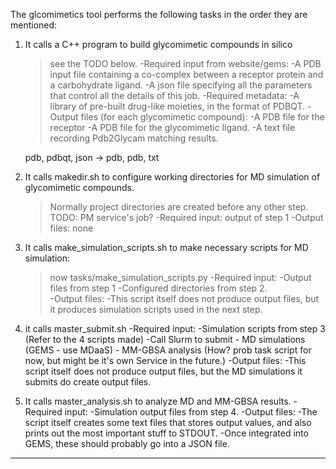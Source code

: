 The glcomimetics tool performs the following tasks in the order they are mentioned:

1. It calls a C++ program to build glycomimetic compounds in silico
    > see the TODO below.
    -Required input from website/gems: 
        -A PDB input file containing a co-complex between a receptor protein and a carbohydrate ligand. 
        -A json file specifying all the parameters that control all the details of this job. 
        -Required metadata:
            -A library of pre-built drug-like moieties, in the format of PDBQT.
    -Output files (for each glycomimetic compound):
        -A PDB file for the receptor
        -A PDB file for the glycomimetic ligand.
        -A text file recording Pdb2Glycam matching results. 

    pdb, pdbqt, json -> pdb, pdb, txt



2. It calls makedir.sh to configure working directories for MD simulation of glycomimetic compounds.
    > Normally project directories are created before any other step. TODO: PM service's job?
    -Required input: output of step 1
    -Output files: none

3. It calls make_simulation_scripts.sh to make necessary scripts for MD simulation:
    > now tasks/make_simulation_scripts.py
    -Required input:
        -Output files from step 1
        -Configured directories from step 2.  
    -Output files:
        -This script itself does not produce output files, but it produces simulation scripts used in the next step.

4. it calls master_submit.sh
    -Required input:
        -Simulation scripts from step 3 (Refer to the 4 scripts made)
    -Call Slurm to submit 
        - MD simulations (GEMS - use MDaaS)
        - MM-GBSA analysis (How? prob task script for now, but might be it's own Service in the future.)
    -Output files: 
        -This script itself does not produce output files, but the MD simulations it submits do create output files. 

5. It calls master_analysis.sh to analyze MD and MM-GBSA results.
    -Required input:
        -Simulation output files from step 4. 
    -Output files:
        -The script itself creates some text files that stores output values, and also prints out the most important stuff to STDOUT. 
        -Once integrated into GEMS, these should probably go into a JSON file. 

---
